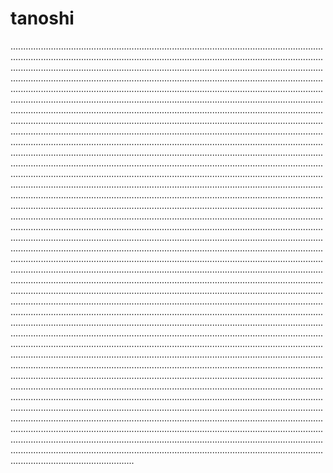 # tanoshi

.....................................................................................................................................................................................................................................................................................................................................................................................................................................................................................................................................................................................................................................................................................................................................................................................................................................................................................................................................................................................................................................................................................................................................................................................................................................................................................................................................................................................................................................................................................................................................................................................................................................................................................................................................................................................................................................................................................................................................................................................................................................................................................................................................................................................................................................................................................................................................................................................................................................................................................................................................................................................................................................................................................................................................................................................................................................................................................................................................................................................................................................................................................................................................................................................................................................................................................................................................................................................................................................................................................................................................................................................................................................................................................................................................................................................................................................................................................................................................................................................................................................................................................................................................................................................................................................................................................................................................................................................................................................................................................................................................................................................................................................................................................................................................................................................................................................................................................................................................................................................................................................................................................